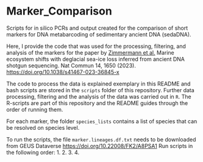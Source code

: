 # Marker_Comparison

Scripts for in silico PCRs and output created for the comparison of short markers for DNA metabarcoding of sedimentary ancient DNA (sedaDNA).

Here, I provide the code that was used for the processing, filtering, and analysis of the markers for the paper by [Zimmermann et al.](https://www.nature.com/articles/s41467-023-36845-x) Marine ecosystem shifts with deglacial sea-ice loss inferred from ancient DNA shotgun sequencing. Nat Commun 14, 1650 (2023). https://doi.org/10.1038/s41467-023-36845-x

The code to process the data is explained exemplary in this README and bash scripts are stored in the `scripts` folder of this repository. Further data processing, filtering and the analysis of the data was carried out in `R`. The R-scripts are part of this repository and the README guides through the order of running them.

For each marker, the folder `species_lists` contains a list of species that can be resolved on species level. 

To run the scripts, the file `marker.lineages.df.txt` needs to be downloaded from GEUS Dataverse https://doi.org/10.22008/FK2/A8PSA1
Run scripts in the following order:
1.
2.
3.
4.

